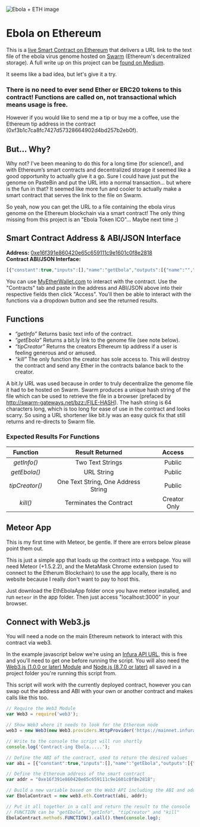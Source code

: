 ![Ebola + ETH image](https://github.com/ThatOtherZach/Ebola-on-Ethereum/blob/images/ebolaeth-sm.png "Ebola + ETH")

# Ebola on Ethereum
This is a [live Smart Contract on Ethereum](https://etherscan.io/address/0xe16f391e860420e65c659111c9e1601c0f8e2818) that delivers a URL link to the text file of the ebola virus genome hosted on [Swarm](http://swarm-gateways.net/bzz:/theswarm.eth/) (Ethereum's decentralized storage). A full write up on this project can be [found on Medium]().

It seems like a bad idea, but let's give it a try.

### There is no need to ever send Ether or ERC20 tokens to this contract! Functions are called on, not transactional which means usage is free.

However if you would like to send me a tip or buy me a coffee, use the Ethereum tip address in the contract (0xf3b1c7ca8fc7427d57328664902d4bd257b2eb0f).

## But... Why?
Why not? I've been meaning to do this for a long time (for science!), and with Ethereum’s smart contracts and decentralized storage it seemed like a good opportunity to actually give it a go. Sure I could have just put the genome on PasteBin and put the URL into a normal transaction... but where is the fun in that? It seemed like more fun and cooler to actually make a smart contract that serves the link to the file on Swarm.

So yeah, now you can get the URL to a file containing the ebola virus genome on the Ethereum blockchain via a smart contract! The only thing missing from this project is an "Ebola Token ICO"... Maybe next time ;)

## Smart Contract Address & ABI/JSON Interface
**Address:** [0xe16f391e860420e65c659111c9e1601c0f8e2818](https://etherscan.io/address/0xe16f391e860420e65c659111c9e1601c0f8e2818)  
**Contract ABI/JSON Interface:**  
``` javascript
[{"constant":true,"inputs":[],"name":"getEbola","outputs":[{"name":"","type":"string"}],"payable":false,"stateMutability":"view","type":"function"},{"constant":false,"inputs":[],"name":"kill","outputs":[{"name":"","type":"string"}],"payable":false,"stateMutability":"nonpayable","type":"function"},{"constant":true,"inputs":[],"name":"getInfo","outputs":[{"name":"","type":"string"},{"name":"","type":"string"}],"payable":false,"stateMutability":"view","type":"function"},{"constant":true,"inputs":[],"name":"tipCreator","outputs":[{"name":"","type":"string"},{"name":"","type":"address"}],"payable":false,"stateMutability":"view","type":"function"}]
```

You can use [MyEtherWallet.com](https://www.myetherwallet.com/#contracts) to interact with the contract. Use the "Contracts" tab and paste in the address and ABI/JSON above into their respective fields then click "Access". You'll then be able to interact with the functions via a dropdown button and see the returned results.

## Functions
- *“getInfo”* Returns basic text info of the contract.
- *“getEbola”* Returns a bit.ly link to the genome file (see note below).
- *“tipCreator”* Returns the creators Ethereum tip address if a user is feeling generous and or amused.
- *“kill”* The only function the creator has sole access to. This will destroy the contract and send any Ether in the contracts balance back to the creator.

A bit.ly URL was used because in order to truly decentralize the genome file it had to be hosted on Swarm. Swarm produces a unique hash string of the file which can be used to retrieve the file in a browser (prefaced by http://swarm-gateways.net/bzz:/FILE-HASH). The hash string is 64 characters long, which is too long for ease of use in the contract and looks scarry. So using a URL shortener like bit.ly was an easy quick fix that still returns and re-directs to Swarm file.

### Expected Results For Functions
| Function      | Result Returned | Access        |
|:-------------:|:---------------:|:-------------:|
| *getInfo()*   | Two Text Strings | Public     |
| *getEbola()*  | URL String       | Public     |
| *tipCreator()* | One Text String, One Address String   | Public     |
| *kill()*      | Terminates the Contract | Creator Only |

## Meteor App
This is my first time with Meteor, be gentle. If there are errors below please point them out.

This is just a simple app that loads up the contract into a webpage. You will need Meteor (+1.5.2.2), and the MetaMask Chrome extension (used to connect to the Etherum Blockchain) to use the app locally, there is no website because I really don't want to pay to host this.

Just download the EthEbolaApp folder once you have meteor installed, and run ```meteor``` in the app folder. Then just access "localhost:3000" in your browser.

## Connect with Web3.js
You will need a node on the main Ethereum network to interact with this contract via web3.

In the example javascript below we're using an [Infura API URL](https://infura.io/), this is free and you'll need to get one before running the script. You will also need the [Web3.js (1.0.0 or later) Module](https://github.com/ethereum/web3.js/) and [Node.js (8.7.0 or later)](https://nodejs.org/en/) all saved in a project folder you're running this script from.

This script will work with the currently deployed contract, however you can swap out the address and ABI with your own or another contract and makes calls like this too.

``` javascript
// Require the Web3 Module
var Web3 = require('web3');

// Show Web3 where it needs to look for the Ethereum node
web3 = new Web3(new Web3.providers.HttpProvider('https://mainnet.infura.io/YOUR-API-TOKEN-HERE'));

// Write to the console the script will run shortly
console.log('Contract-ing Ebola.....');

// Define the ABI of the contract, used to return the desired values
var abi = [{"constant":true,"inputs":[],"name":"getEbola","outputs":[{"name":"","type":"string"}],"payable":false,"stateMutability":"view","type":"function"},{"constant":false,"inputs":[],"name":"kill","outputs":[{"name":"","type":"string"}],"payable":false,"stateMutability":"nonpayable","type":"function"},{"constant":true,"inputs":[],"name":"getInfo","outputs":[{"name":"","type":"string"},{"name":"","type":"string"}],"payable":false,"stateMutability":"view","type":"function"},{"constant":true,"inputs":[],"name":"tipCreator","outputs":[{"name":"","type":"string"},{"name":"","type":"address"}],"payable":false,"stateMutability":"view","type":"function"}];

// Define the Ethereum address of the smart contract
var addr = "0xe16f391e860420e65c659111c9e1601c0f8e2818";

// Build a new variable based on the Web3 API including the ABI and address of the contract
var EbolaContract = new web3.eth.Contract(abi, addr);

// Put it all together in a call and return the result to the console
// FUNCTION can be "getEbola", "getInfo", "tipCreator" and "kill"
EbolaContract.methods.FUNCTION().call().then(console.log);
```
